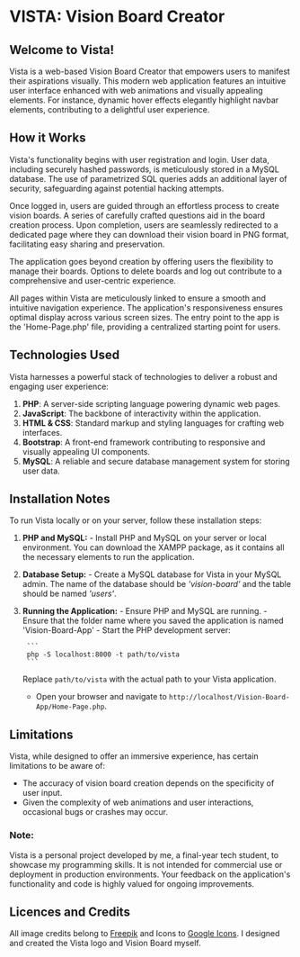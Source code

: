 # VISTA: Vision Board Creator

## Welcome to Vista!

Vista is a web-based Vision Board Creator that empowers users to manifest their aspirations visually. This modern web application features an intuitive user interface enhanced with web animations and visually appealing elements. For instance, dynamic hover effects elegantly highlight navbar elements, contributing to a delightful user experience.

## How it Works

Vista's functionality begins with user registration and login. User data, including securely hashed passwords, is meticulously stored in a MySQL database. The use of parametrized SQL queries adds an additional layer of security, safeguarding against potential hacking attempts.

Once logged in, users are guided through an effortless process to create vision boards. A series of carefully crafted questions aid in the board creation process. Upon completion, users are seamlessly redirected to a dedicated page where they can download their vision board in PNG format, facilitating easy sharing and preservation.

The application goes beyond creation by offering users the flexibility to manage their boards. Options to delete boards and log out contribute to a comprehensive and user-centric experience.

All pages within Vista are meticulously linked to ensure a smooth and intuitive navigation experience. The application's responsiveness ensures optimal display across various screen sizes. The entry point to the app is the 'Home-Page.php' file, providing a centralized starting point for users.

## Technologies Used

Vista harnesses a powerful stack of technologies to deliver a robust and engaging user experience:

1. **PHP**: A server-side scripting language powering dynamic web pages.
2. **JavaScript**: The backbone of interactivity within the application.
3. **HTML & CSS**: Standard markup and styling languages for crafting web interfaces.
4. **Bootstrap**: A front-end framework contributing to responsive and visually appealing UI components.
5. **MySQL**: A reliable and secure database management system for storing user data.

## Installation Notes

To run Vista locally or on your server, follow these installation steps:

1. **PHP and MySQL:**
        - Install PHP and MySQL on your server or local environment. You can download the XAMPP package, as it contains all the necessary elements to run the application.

2. **Database Setup:**
        - Create a MySQL database for Vista in your MySQL admin. The name of the database should be *'vision-board'* and the table should be named *'users'*.

3. **Running the Application:**
        - Ensure PHP and MySQL are running.
        - Ensure that the folder name where you saved the application is named 'Vision-Board-App'
        - Start the PHP development server:

        ```
        php -S localhost:8000 -t path/to/vista
        ```

    Replace `path/to/vista` with the actual path to your Vista application.

    - Open your browser and navigate to `http://localhost/Vision-Board-App/Home-Page.php`.

## Limitations

Vista, while designed to offer an immersive experience, has certain limitations to be aware of:
- The accuracy of vision board creation depends on the specificity of user input.
- Given the complexity of web animations and user interactions, occasional bugs or crashes may occur.

### Note:

Vista is a personal project developed by me, a final-year tech student, to showcase my programming skills. It is not intended for commercial use or deployment in production environments. Your feedback on the application's functionality and code is highly valued for ongoing improvements.

## Licences and Credits
All image credits belong to [Freepik](freepik.com) and Icons to [Google Icons](https://fonts.google.com/icons).
I designed and created the Vista logo and Vision Board myself. 